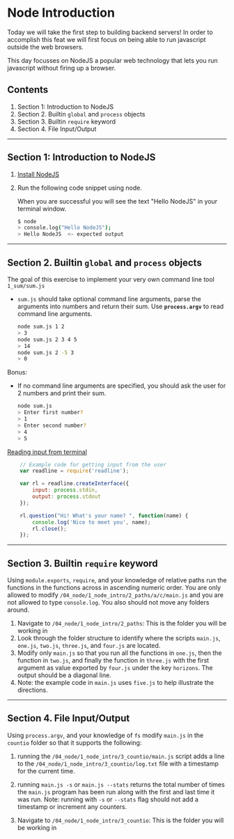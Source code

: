 # Node Introduction

Today we will take the first step to building backend servers! In order to accomplish this feat we will first focus on being able to run javascript outside the web browsers.

This day focusses on NodeJS a popular web technology that lets you run javascript without firing up a browser.


## Contents

1. Section 1: Introduction to NodeJS
2. Section 2. Builtin `global` and `process` objects
3. Section 3. Builtin `require` keyword
4. Section 4. File Input/Output

---

## Section 1: Introduction to NodeJS

1. [Install NodeJS](https://nodejs.org/en/)
2. Run the following code snippet using node.

    When you are successful you will see the text "Hello NodeJS" in your terminal window.

    ```bash
    $ node
    > console.log("Hello NodeJS");
    > Hello NodeJS  <- expected output
    ```

---

## Section 2. Builtin `global` and `process` objects

The goal of this exercise to implement your very own command line
tool `1_sum/sum.js`

- `sum.js` should take optional command line arguments, parse the
  arguments into numbers and return their sum. Use
  **`process.argv`** to read command line arguments.

  ```bash
  node sum.js 1 2
  > 3
  node sum.js 2 3 4 5
  > 14
  node sum.js 2 -5 3
  > 0
  ```

Bonus:

- If no command line arguments are specified, you should ask the user for 2 numbers and print their sum.

  ```bash
  node sum.js
  > Enter first number?
  > 1
  > Enter second number?
  > 4
  > 5
  ```

[Reading input from terminal](https://nodejs.org/api/readline.html#readline_readline)

```javascript
    // Example code for getting input from the user
    var readline = require('readline');

    var rl = readline.createInterface({
        input: process.stdin,
        output: process.stdout
    });

    rl.question("Hi! What's your name? ", function(name) {
        console.log('Nice to meet you', name);
        rl.close();
    });
```

---

## Section 3. Builtin `require` keyword

Using `module.exports`, `require`, and your knowledge of relative paths run the functions in the functions across in ascending numeric order. You are only allowed to modify `/04_node/1_node_intro/2_paths/a/c/main.js` and you are not allowed to type `console.log`. You also should not move any folders around.

1. Navigate to `/04_node/1_node_intro/2_paths`: This is the folder you will be working in
2. Look through the folder structure to identify where the scripts `main.js`, `one.js`, `two.js`, `three.js`, and `four.js` are located.
3. Modify only `main.js` so that you run all the functions in `one.js`, then the function in `two.js`, and finally the function in `three.js` with the first argument as value exported by `four.js` under the key `horizons`. The output should be a diagonal line.
4. Note: the example code in `main.js` uses `five.js` to help illustrate the directions.

---

## Section 4. File Input/Output

Using `process.argv`, and your knowledge of `fs` modify `main.js` in the `countio` folder so that it supports the following:

1. running the `/04_node/1_node_intro/3_countio/main.js` script adds a line to the `/04_node/1_node_intro/3_countio/log.txt` file with a timestamp for the current time.
2. running `main.js -s` or `main.js --stats` returns the total number of times the `main.js` program has been run along with the first and last time it was run. Note: running with `-s` or `--stats` flag should not add a timestamp or increment any counters.

3. Navigate to `/04_node/1_node_intro/3_countio`: This is the folder you will be working in
